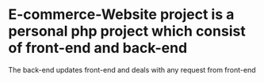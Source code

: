# E-commerce-Website project is a personal php project which consist of front-end and back-end
The back-end updates front-end and deals with any request from front-end
